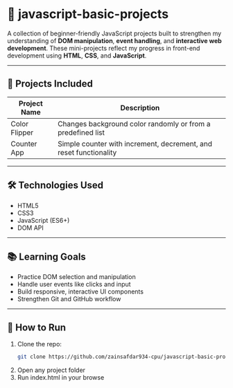 # 📁 javascript-basic-projects

A collection of beginner-friendly JavaScript projects built to strengthen my understanding of **DOM manipulation**, **event handling**, and **interactive web development**. These mini-projects reflect my progress in front-end development using **HTML**, **CSS**, and **JavaScript**.

---

## 🚀 Projects Included

| Project Name  | Description                                                       |
| ------------- | ----------------------------------------------------------------- |
| Color Flipper | Changes background color randomly or from a predefined list       |
| Counter App   | Simple counter with increment, decrement, and reset functionality |

---

## 🛠️ Technologies Used

- HTML5
- CSS3
- JavaScript (ES6+)
- DOM API

---

## 📚 Learning Goals

- Practice DOM selection and manipulation
- Handle user events like clicks and input
- Build responsive, interactive UI components
- Strengthen Git and GitHub workflow

---

## 🧠 How to Run

1. Clone the repo:
   ```bash
   git clone https://github.com/zainsafdar934-cpu/javascript-basic-projects.git
   ```
2. Open any project folder
3. Run index.html in your browse
